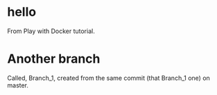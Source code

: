 # hello
From Play with Docker tutorial.

# Another branch 
Called, Branch_1, created from the same commit (that Branch_1 one) on master.

